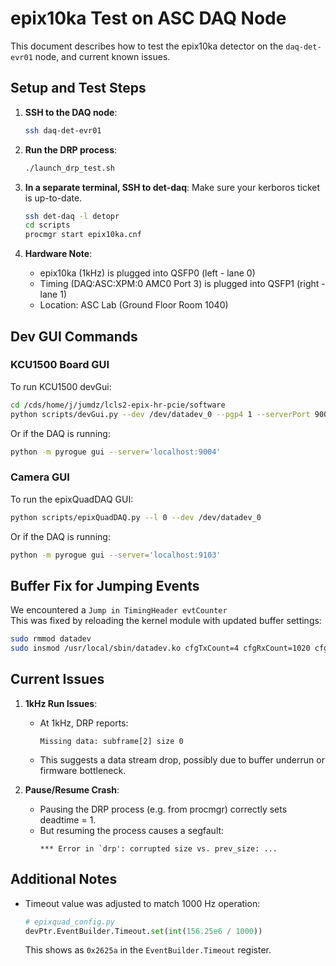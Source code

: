 
# epix10ka Test on ASC DAQ Node

This document describes how to test the epix10ka detector on the `daq-det-evr01` node, and current known issues.

## Setup and Test Steps

1. **SSH to the DAQ node**:
   ```bash
   ssh daq-det-evr01
   ```

2. **Run the DRP process**:
   ```bash
   ./launch_drp_test.sh
   ```

3. **In a separate terminal, SSH to det-daq**:
   Make sure your kerboros ticket is up-to-date.
   ```bash
   ssh det-daq -l detopr
   cd scripts
   procmgr start epix10ka.cnf
   ```

4. **Hardware Note**:
   - epix10ka (1kHz) is plugged into QSFP0 (left - lane 0)
   - Timing (DAQ:ASC:XPM:0 AMC0 Port 3) is plugged into QSFP1 (right - lane 1)
   - Location: ASC Lab (Ground Floor Room 1040)

## Dev GUI Commands

### KCU1500 Board GUI

To run KCU1500 devGui:
```bash
cd /cds/home/j/jumdz/lcls2-epix-hr-pcie/software
python scripts/devGui.py --dev /dev/datadev_0 --pgp4 1 --serverPort 9004 --pcieBoardType XilinxKcu1500
```

Or if the DAQ is running:
```bash
python -m pyrogue gui --server='localhost:9004'
```

### Camera GUI

To run the epixQuadDAQ GUI:
```bash
python scripts/epixQuadDAQ.py --l 0 --dev /dev/datadev_0
```

Or if the DAQ is running:
```bash
python -m pyrogue gui --server='localhost:9103'
```

## Buffer Fix for Jumping Events

We encountered a `Jump in TimingHeader evtCounter`   
This was fixed by reloading the kernel module with updated buffer settings:

```bash
sudo rmmod datadev
sudo insmod /usr/local/sbin/datadev.ko cfgTxCount=4 cfgRxCount=1020 cfgSize=2097152 cfgMode=0x2
```

## Current Issues

1. **1kHz Run Issues**:
   - At 1kHz, DRP reports:
     ```
     Missing data: subframe[2] size 0
     ```
   - This suggests a data stream drop, possibly due to buffer underrun or firmware bottleneck.

2. **Pause/Resume Crash**:
   - Pausing the DRP process (e.g. from procmgr) correctly sets deadtime = 1.
   - But resuming the process causes a segfault:
     ```
     *** Error in `drp': corrupted size vs. prev_size: ...
     ```

## Additional Notes

- Timeout value was adjusted to match 1000 Hz operation:
  ```python
  # epixquad_config.py
  devPtr.EventBuilder.Timeout.set(int(156.25e6 / 1000))
  ```

  This shows as `0x2625a` in the `EventBuilder.Timeout` register.

